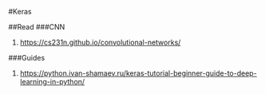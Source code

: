 #Keras

##Read
###CNN
1)  https://cs231n.github.io/convolutional-networks/

###Guides
1) https://python.ivan-shamaev.ru/keras-tutorial-beginner-guide-to-deep-learning-in-python/